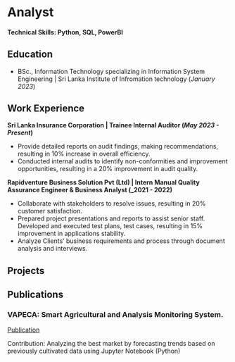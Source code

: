 # Analyst

#### Technical Skills: Python, SQL, PowerBI

## Education			        		
- BSc., Information Technology specializing in Information System Engineering | Sri Lanka Institute of Infromation technology (_January 2023_) 

## Work Experience
**Sri Lanka Insurance Corporation | Trainee Internal Auditor (_May 2023 - Present_)**
- Provide detailed reports on audit findings, making recommendations, resulting in 10% increase in overall efficiency.
- Conducted internal audits to identify non-conformities and improvement opportunities, resulting in a 20% improvement in audit quality.


**Rapidventure Business Solution Pvt (Ltd) | Intern Manual Quality Assurance Engineer & Business Analyst (_2021 - 2022)**
- Collaborate with stakeholders to resolve issues, resulting in 20% customer satisfaction.
- Prepared project presentations and reports to assist senior staff. Developed and executed test plans, test cases, resulting in 15% 
  improvement in applications stability.
- Analyze Clients’ business requirements and process through document analysis and interviews.


## Projects


## Publications

### VAPECA: Smart Agricultural and Analysis Monitoring System. 
[Publication](https://ieeexplore.ieee.org/document/9946458/authors#authors)

Contribution: Analyzing the best market by forecasting trends based on previously cultivated data using Jupyter Notebook (Python) 

